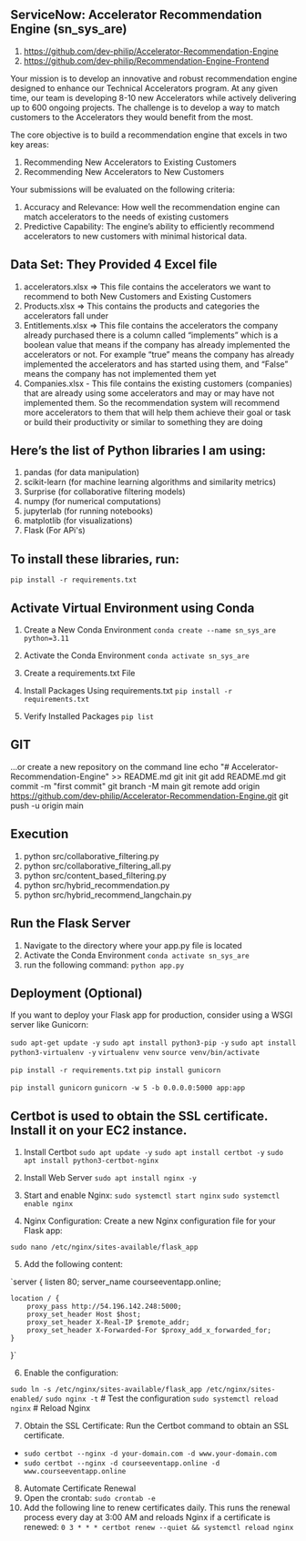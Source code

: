 ## ServiceNow: Accelerator Recommendation Engine (sn_sys_are)

1. https://github.com/dev-philip/Accelerator-Recommendation-Engine
2. https://github.com/dev-philip/Recommendation-Engine-Frontend

Your mission is to develop an innovative and robust recommendation engine designed to enhance our Technical Accelerators program. At any given time, our team is developing 8-10 new Accelerators while actively delivering up to 600 ongoing projects. The challenge is to develop a way to match customers to the Accelerators they would benefit from the most.

The core objective is to build a recommendation engine that excels in two key areas:

1. Recommending New Accelerators to Existing Customers
2. Recommending New Accelerators to New Customers

Your submissions will be evaluated on the following criteria:

1. Accuracy and Relevance: How well the recommendation engine can match accelerators to the needs of existing customers
2. Predictive Capability: The engine’s ability to efficiently recommend accelerators to new customers with minimal historical data.

## Data Set: They Provided 4 Excel file

1. accelerators.xlsx => This file contains the accelerators we want to recommend to both New Customers and Existing Customers
2. Products.xlsx => This contains the products and categories the accelerators fall under
3. Entitlements.xlsx => This file contains the accelerators the company already purchased there is a column called “implements” which is a boolean value that means if the company has already implemented the accelerators or not. For example “true” means the company has already implemented the accelerators and has started using them, and “False” means the company has not implemented them yet
4. Companies.xlsx - This file contains the existing customers (companies) that are already using some accelerators and may or may have not implemented them. So the recommendation system will recommend more accelerators to them that will help them achieve their goal or task or build their productivity or similar to something they are doing

## Here’s the list of Python libraries I am using:

1. pandas (for data manipulation)
2. scikit-learn (for machine learning algorithms and similarity metrics)
3. Surprise (for collaborative filtering models)
4. numpy (for numerical computations)
5. jupyterlab (for running notebooks)
6. matplotlib (for visualizations)
7. Flask (For APi's)

## To install these libraries, run:

`pip install -r requirements.txt`

## Activate Virtual Environment using Conda

1. Create a New Conda Environment
   `conda create --name sn_sys_are python=3.11`

2. Activate the Conda Environment
   `conda activate sn_sys_are`

3. Create a requirements.txt File

4. Install Packages Using requirements.txt
   `pip install -r requirements.txt`

5. Verify Installed Packages
   `pip list`

## GIT

…or create a new repository on the command line
echo "# Accelerator-Recommendation-Engine" >> README.md
git init
git add README.md
git commit -m "first commit"
git branch -M main
git remote add origin https://github.com/dev-philip/Accelerator-Recommendation-Engine.git
git push -u origin main

## Execution

1. python src/collaborative_filtering.py
2. python src/collaborative_filtering_all.py
3. python src/content_based_filtering.py
4. python src/hybrid_recommendation.py
5. python src/hybrid_recommend_langchain.py

## Run the Flask Server

1. Navigate to the directory where your app.py file is located
2. Activate the Conda Environment
   `conda activate sn_sys_are`
3. run the following command: `python app.py`

## Deployment (Optional)

If you want to deploy your Flask app for production, consider using a WSGI server like Gunicorn:

`sudo apt-get update -y`
`sudo apt install python3-pip -y`
`sudo apt install python3-virtualenv -y`
`virtualenv venv`
`source venv/bin/activate`

`pip install -r requirements.txt`
`pip install gunicorn`

`pip install gunicorn`
`gunicorn -w 5 -b 0.0.0.0:5000 app:app`

## Certbot is used to obtain the SSL certificate. Install it on your EC2 instance.

1. Install Certbot
   `sudo apt update -y`
   `sudo apt install certbot -y`
   `sudo apt install python3-certbot-nginx`

2. Install Web Server
   `sudo apt install nginx -y`

3. Start and enable Nginx:
   `sudo systemctl start nginx`
   `sudo systemctl enable nginx`

4. Nginx Configuration: Create a new Nginx configuration file for your Flask app:

`sudo nano /etc/nginx/sites-available/flask_app`

5. Add the following content:

`server {
listen 80;
server_name courseeventapp.online;

    location / {
        proxy_pass http://54.196.142.248:5000;
        proxy_set_header Host $host;
        proxy_set_header X-Real-IP $remote_addr;
        proxy_set_header X-Forwarded-For $proxy_add_x_forwarded_for;
    }

}`

6. Enable the configuration:

`sudo ln -s /etc/nginx/sites-available/flask_app /etc/nginx/sites-enabled/`
`sudo nginx -t` # Test the configuration
`sudo systemctl reload nginx` # Reload Nginx

7. Obtain the SSL Certificate: Run the Certbot command to obtain an SSL certificate.

- `sudo certbot --nginx -d your-domain.com -d www.your-domain.com`
- `sudo certbot --nginx -d courseeventapp.online -d www.courseeventapp.online`

8. Automate Certificate Renewal
1. Open the crontab:
   `sudo crontab -e`
1. Add the following line to renew certificates daily. This runs the renewal process every day at 3:00 AM and reloads Nginx if a certificate is renewed:
   `0 3 * * * certbot renew --quiet && systemctl reload nginx`
